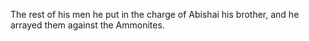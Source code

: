 The rest of his men he put in the charge of Abishai his brother, and he arrayed them against the Ammonites.
